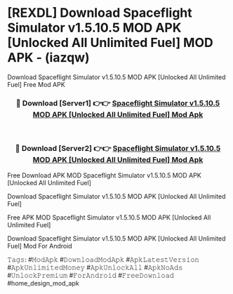 # [REXDL] Download Spaceflight Simulator v1.5.10.5 MOD APK [Unlocked All Unlimited Fuel] MOD APK - (iazqw)
Download Spaceflight Simulator v1.5.10.5 MOD APK [Unlocked All Unlimited Fuel] Free Mod APK

<div align="center">
<h3>🔴 Download [Server1] 👉👉 <a href="https://apk-comot.site?title=Spaceflight_Simulator_v1.5.10.5_MOD_APK_[Unlocked_All_Unlimited_Fuel]">Spaceflight Simulator v1.5.10.5 MOD APK [Unlocked All Unlimited Fuel] Mod Apk</a></h3><br>

<h3>🔴 Download [Server2] 👉👉 <a href="https://apk-comot.site?title=Spaceflight_Simulator_v1.5.10.5_MOD_APK_[Unlocked_All_Unlimited_Fuel]">Spaceflight Simulator v1.5.10.5 MOD APK [Unlocked All Unlimited Fuel] Mod Apk</a></h3>
</div>


Free Download APK MOD Spaceflight Simulator v1.5.10.5 MOD APK [Unlocked All Unlimited Fuel]

Download Spaceflight Simulator v1.5.10.5 MOD APK [Unlocked All Unlimited Fuel] 

Free APK MOD Spaceflight Simulator v1.5.10.5 MOD APK [Unlocked All Unlimited Fuel] 

Download Spaceflight Simulator v1.5.10.5 MOD APK [Unlocked All Unlimited Fuel] Mod For Android

𝚃𝚊𝚐𝚜: #𝙼𝚘𝚍𝙰𝚙𝚔 #𝙳𝚘𝚠𝚗𝚕𝚘𝚊𝚍𝙼𝚘𝚍𝙰𝚙𝚔 #𝙰𝚙𝚔𝙻𝚊𝚝𝚎𝚜𝚝𝚅𝚎𝚛𝚜𝚒𝚘𝚗 #𝙰𝚙𝚔𝚄𝚗𝚕𝚒𝚖𝚒𝚝𝚎𝚍𝙼𝚘𝚗𝚎𝚢 #𝙰𝚙𝚔𝚄𝚗𝚕𝚘𝚌𝚔𝙰𝚕𝚕 #𝙰𝚙𝚔𝙽𝚘𝙰𝚍𝚜 #𝚄𝚗𝚕𝚘𝚌𝚔𝙿𝚛𝚎𝚖𝚒𝚞𝚖 #𝙵𝚘𝚛𝙰𝚗𝚍𝚛𝚘𝚒𝚍 #𝙵𝚛𝚎𝚎𝙳𝚘𝚠𝚗𝚕𝚘𝚊𝚍 #home_design_mod_apk